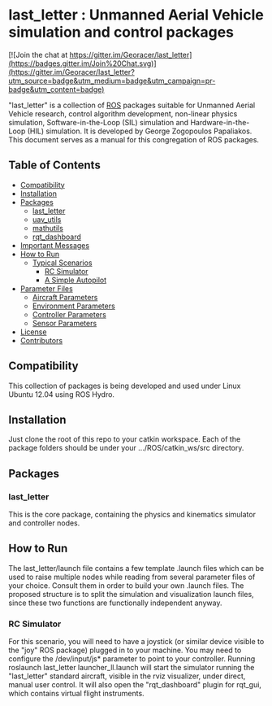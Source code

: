 # last_letter : Unmanned Aerial Vehicle simulation and control packages

[![Join the chat at https://gitter.im/Georacer/last_letter](https://badges.gitter.im/Join%20Chat.svg)](https://gitter.im/Georacer/last_letter?utm_source=badge&utm_medium=badge&utm_campaign=pr-badge&utm_content=badge)

"last_letter" is a collection of [ROS](http://ros.org/) packages suitable for Unmanned Aerial Vehicle research, control algorithm development, non-linear physics simulation, Software-in-the-Loop (SIL) simulation and Hardware-in-the-Loop (HIL) simulation. It is developed by George Zogopoulos Papaliakos.
This document serves as a manual for this congregation of ROS packages.

## Table of Contents

- [Compatibility](#compatibility)
- [Installation](#installation)
- [Packages](#packages)
	- [last_letter](#last_letter)
	- [uav_utils](#uav_utils)
	- [mathutils](#mathutils)
	- [rqt_dashboard](#rqt_dashboard)
- [Important Messages](#important-messages)
- [How to Run](#how-to-run)
	- [Typical Scenarios](#typical-scenarios)
		- [RC Simulator](#rc_simulator)
		- [A Simple Autopilot](#a-simple-autopilot)
- [Parameter Files](#parameter-files)
	- [Aircraft Parameters](#aircraft-parameters)
	- [Environment Parameters](#environment-parameters)
	- [Controller Parameters](#controller-parameters)
	- [Sensor Parameters](#sensor-parameters)
- [License](#license)
- [Contributors](#contributors)


## Compatibility

This collection of packages is being developed and used under Linux Ubuntu 12.04 using ROS Hydro.

## Installation

Just clone the root of this repo to your catkin workspace. Each of the package folders should be under your .../ROS/catkin_ws/src directory.

## Packages

### last_letter

This is the core package, containing the physics and kinematics simulator and controller nodes.

## How to Run

The last_letter/launch file contains a few template .launch files which can be used to raise multiple nodes while reading from several parameter files of your choice. Consult them in order to build your own .launch files. The proposed structure is to split the simulation and visualization launch files, since these two functions are functionally independent anyway.

### RC Simulator

For this scenario, you will need to have a joystick (or similar device visible to the "joy" ROS package) plugged in to your machine. You may need to configure the /dev/input/js* parameter to point to your controller. Running roslaunch last_letter launcher_ll.launch will start the simulator running the "last_letter" standard aircraft, visible in the rviz visualizer, under direct, manual user control. It will also open the "rqt_dashboard" plugin for rqt_gui, which contains virtual flight instruments.
